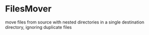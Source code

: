 FilesMover
==========

move files from source with nested directories in a single destination directory, ignoring duplicate files
